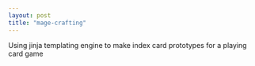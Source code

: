 ```yaml
---
layout: post
title: "mage-crafting"
---
```

Using jinja templating engine to make index card prototypes for a playing card game
